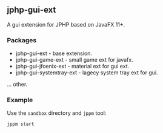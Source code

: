 ## jphp-gui-ext

A gui extension for JPHP based on JavaFX 11+.

### Packages

- jphp-gui-ext - base extension.
- jphp-gui-game-ext - small game ext for javafx.
- jphp-gui-jfoenix-ext - material ext for gui ext.
- jphp-gui-systemtray-ext - lagecy system tray ext for gui.

... other.

### Example

Use the `sandbox` directory and `jppm` tool:

```
jppm start
```
